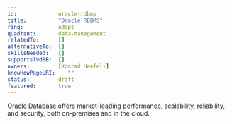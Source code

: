 ```yaml
---
id:				oracle-rdbms
title:      	"Oracle RDBMS"
ring:       	adopt
quadrant:   	data-management
relatedTo:		[]
alternativeTo:	[]
skillsNeeded:	[]
supportsTvdBB:	[]
owners:         [Konrad Haefeli]
knowHowPageURI:	   ""   
status:			draft
featured:       true
---
```


[Oracle Database]() offers market-leading performance, scalability, reliability, and security, both on-premises and in the cloud. 
